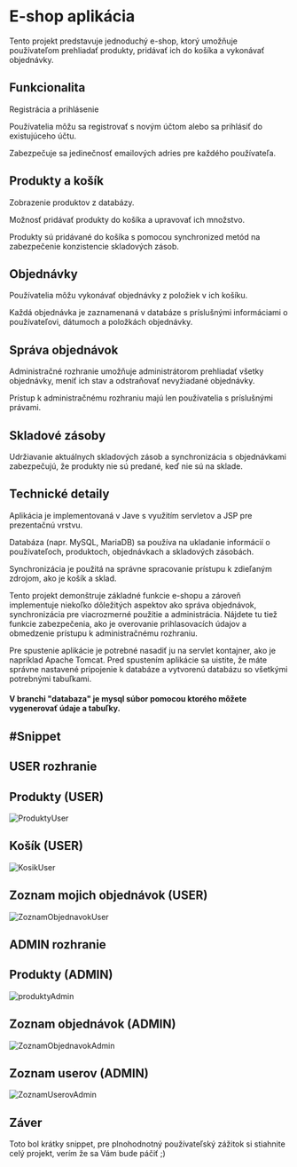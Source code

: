 # E-shop aplikácia
Tento projekt predstavuje jednoduchý e-shop, ktorý umožňuje používateľom prehliadať produkty, pridávať ich do košíka a vykonávať objednávky.

## Funkcionalita
Registrácia a prihlásenie

Používatelia môžu sa registrovať s novým účtom alebo sa prihlásiť do existujúceho účtu.

Zabezpečuje sa jedinečnosť emailových adries pre každého používateľa.
## Produkty a košík

Zobrazenie produktov z databázy.

Možnosť pridávať produkty do košíka a upravovať ich množstvo.

Produkty sú pridávané do košíka s pomocou synchronized metód na zabezpečenie konzistencie skladových zásob.
## Objednávky

Používatelia môžu vykonávať objednávky z položiek v ich košíku.

Každá objednávka je zaznamenaná v databáze s príslušnými informáciami o používateľovi, dátumoch a položkách objednávky.
## Správa objednávok

Administračné rozhranie umožňuje administrátorom prehliadať všetky objednávky, meniť ich stav a odstraňovať nevyžiadané objednávky.

Prístup k administračnému rozhraniu majú len používatelia s príslušnými právami.
## Skladové zásoby

Udržiavanie aktuálnych skladových zásob a synchronizácia s objednávkami zabezpečujú, že produkty nie sú predané, keď nie sú na sklade.
## Technické detaily
Aplikácia je implementovaná v Jave s využitím servletov a JSP pre prezentačnú vrstvu.

Databáza (napr. MySQL, MariaDB) sa používa na ukladanie informácií o používateľoch, produktoch, objednávkach a skladových zásobách.

Synchronizácia je použitá na správne spracovanie prístupu k zdieľaným zdrojom, ako je košík a sklad.

Tento projekt demonštruje základné funkcie e-shopu a zároveň implementuje niekoľko dôležitých aspektov ako správa objednávok, synchronizácia pre viacrozmerné použitie a administrácia. Nájdete tu tiež funkcie zabezpečenia, ako je overovanie prihlasovacích údajov a obmedzenie prístupu k administračnému rozhraniu.

Pre spustenie aplikácie je potrebné nasadiť ju na servlet kontajner, ako je napríklad Apache Tomcat. Pred spustením aplikácie sa uistite, že máte správne nastavené pripojenie k databáze a vytvorenú databázu so všetkými potrebnými tabuľkami.

#### V branchi "databaza" je mysql súbor pomocou ktorého môžete vygenerovať údaje a tabuľky.

## #Snippet
## USER rozhranie
## Produkty (USER)
![ProduktyUser](https://github.com/marekpng/JavaServlets-Eshop/assets/76039661/edbe6cfa-e74f-484f-b1ee-a0882c48d325)

## Košík (USER)
![KosikUser](https://github.com/marekpng/JavaServlets-Eshop/assets/76039661/b6b9edf6-8bfc-4a35-94a2-ae811941417e)

## Zoznam mojich objednávok (USER)
![ZoznamObjednavokUser](https://github.com/marekpng/JavaServlets-Eshop/assets/76039661/03328b1e-f7f7-4df3-b2e1-477901676fe6)

## ADMIN rozhranie
## Produkty (ADMIN)
![produktyAdmin](https://github.com/marekpng/JavaServlets-Eshop/assets/76039661/2ac1ffb8-1d24-4bb8-9470-135b09f90b11)

## Zoznam objednávok (ADMIN)
![ZoznamObjednavokAdmin](https://github.com/marekpng/JavaServlets-Eshop/assets/76039661/5dd9d397-5f55-4fba-8a06-0f1c5f576207)

## Zoznam userov (ADMIN)
![ZoznamUserovAdmin](https://github.com/marekpng/JavaServlets-Eshop/assets/76039661/e4c0582c-02c5-48c3-bfdf-23e18fc397cc)

## Záver
Toto bol krátky snippet, pre plnohodnotný používateľský zážitok si stiahnite celý projekt, verím že sa Vám bude páčiť ;)

